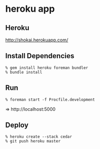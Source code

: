 heroku app
==========

Heroku
------
http://shokai.herokuapp.com/


Install Dependencies
--------------------

    % gem install heroku foreman bundler
    % bundle install


Run
---

    % foreman start -f Procfile.development

=> http://localhost:5000


Deploy
------

    % heroku create --stack cedar
    % git push heroku master